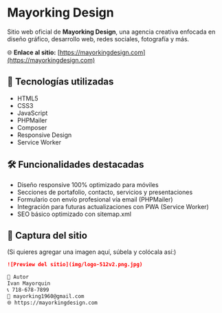 # Mayorking Design

Sitio web oficial de **Mayorking Design**, una agencia creativa enfocada en diseño gráfico, desarrollo web, redes sociales, fotografía y más.

🌐 **Enlace al sitio:** [https://mayorkingdesign.com](https://mayorkingdesign.com)

## 🧩 Tecnologías utilizadas
- HTML5
- CSS3
- JavaScript
- PHPMailer
- Composer
- Responsive Design
- Service Worker

## 🛠️ Funcionalidades destacadas
- Diseño responsive 100% optimizado para móviles
- Secciones de portafolio, contacto, servicios y presentaciones
- Formulario con envío profesional vía email (PHPMailer)
- Integración para futuras actualizaciones con PWA (Service Worker)
- SEO básico optimizado con sitemap.xml

## 📸 Captura del sitio
(Si quieres agregar una imagen aquí, súbela y colócala así:)

```markdown
![Preview del sitio](img/logo-512v2.png.jpg)

🚀 Autor
Ivan Mayorquin
📞 718-678-7899
📧 mayorking1960@gmail.com
🌐 https://mayorkingdesign.com
